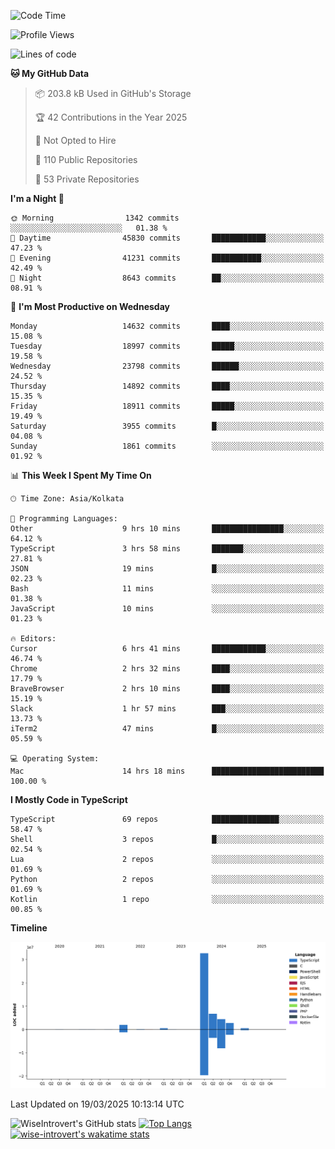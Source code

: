 <!--START_SECTION:waka-->
![Code Time](http://img.shields.io/badge/Code%20Time-2%2C269%20hrs%2038%20mins-blue)

![Profile Views](http://img.shields.io/badge/Profile%20Views-3-blue)

![Lines of code](https://img.shields.io/badge/From%20Hello%20World%20I%27ve%20Written-50.4%20million%20lines%20of%20code-blue)

**🐱 My GitHub Data** 

> 📦 203.8 kB Used in GitHub's Storage 
 > 
> 🏆 42 Contributions in the Year 2025
 > 
> 🚫 Not Opted to Hire
 > 
> 📜 110 Public Repositories 
 > 
> 🔑 53 Private Repositories 
 > 
**I'm a Night 🦉** 

```text
🌞 Morning                1342 commits        ░░░░░░░░░░░░░░░░░░░░░░░░░   01.38 % 
🌆 Daytime                45830 commits       ████████████░░░░░░░░░░░░░   47.23 % 
🌃 Evening                41231 commits       ███████████░░░░░░░░░░░░░░   42.49 % 
🌙 Night                  8643 commits        ██░░░░░░░░░░░░░░░░░░░░░░░   08.91 % 
```
📅 **I'm Most Productive on Wednesday** 

```text
Monday                   14632 commits       ████░░░░░░░░░░░░░░░░░░░░░   15.08 % 
Tuesday                  18997 commits       █████░░░░░░░░░░░░░░░░░░░░   19.58 % 
Wednesday                23798 commits       ██████░░░░░░░░░░░░░░░░░░░   24.52 % 
Thursday                 14892 commits       ████░░░░░░░░░░░░░░░░░░░░░   15.35 % 
Friday                   18911 commits       █████░░░░░░░░░░░░░░░░░░░░   19.49 % 
Saturday                 3955 commits        █░░░░░░░░░░░░░░░░░░░░░░░░   04.08 % 
Sunday                   1861 commits        ░░░░░░░░░░░░░░░░░░░░░░░░░   01.92 % 
```


📊 **This Week I Spent My Time On** 

```text
🕑︎ Time Zone: Asia/Kolkata

💬 Programming Languages: 
Other                    9 hrs 10 mins       ████████████████░░░░░░░░░   64.12 % 
TypeScript               3 hrs 58 mins       ███████░░░░░░░░░░░░░░░░░░   27.81 % 
JSON                     19 mins             █░░░░░░░░░░░░░░░░░░░░░░░░   02.23 % 
Bash                     11 mins             ░░░░░░░░░░░░░░░░░░░░░░░░░   01.38 % 
JavaScript               10 mins             ░░░░░░░░░░░░░░░░░░░░░░░░░   01.23 % 

🔥 Editors: 
Cursor                   6 hrs 41 mins       ████████████░░░░░░░░░░░░░   46.74 % 
Chrome                   2 hrs 32 mins       ████░░░░░░░░░░░░░░░░░░░░░   17.79 % 
BraveBrowser             2 hrs 10 mins       ████░░░░░░░░░░░░░░░░░░░░░   15.19 % 
Slack                    1 hr 57 mins        ███░░░░░░░░░░░░░░░░░░░░░░   13.73 % 
iTerm2                   47 mins             █░░░░░░░░░░░░░░░░░░░░░░░░   05.59 % 

💻 Operating System: 
Mac                      14 hrs 18 mins      █████████████████████████   100.00 % 
```

**I Mostly Code in TypeScript** 

```text
TypeScript               69 repos            ███████████████░░░░░░░░░░   58.47 % 
Shell                    3 repos             █░░░░░░░░░░░░░░░░░░░░░░░░   02.54 % 
Lua                      2 repos             ░░░░░░░░░░░░░░░░░░░░░░░░░   01.69 % 
Python                   2 repos             ░░░░░░░░░░░░░░░░░░░░░░░░░   01.69 % 
Kotlin                   1 repo              ░░░░░░░░░░░░░░░░░░░░░░░░░   00.85 % 
```



**Timeline**

![Lines of Code chart](https://raw.githubusercontent.com/wise-introvert/wise-introvert/master/assets/bar_graph.png)


 Last Updated on 19/03/2025 10:13:14 UTC
<!--END_SECTION:waka-->

![WiseIntrovert's GitHub stats](https://github-readme-stats.vercel.app/api?username=wise-introvert&count_private=true&show_icons=true)
[![Top Langs](https://github-readme-stats.vercel.app/api/top-langs/?username=wise-introvert&langs_count=10)](https://github.com/anuraghazra/github-readme-stats)
[![wise-introvert's wakatime stats](https://github-readme-stats.vercel.app/api/wakatime?username=wiseintrovert)](https://github.com/anuraghazra/github-readme-stats)
